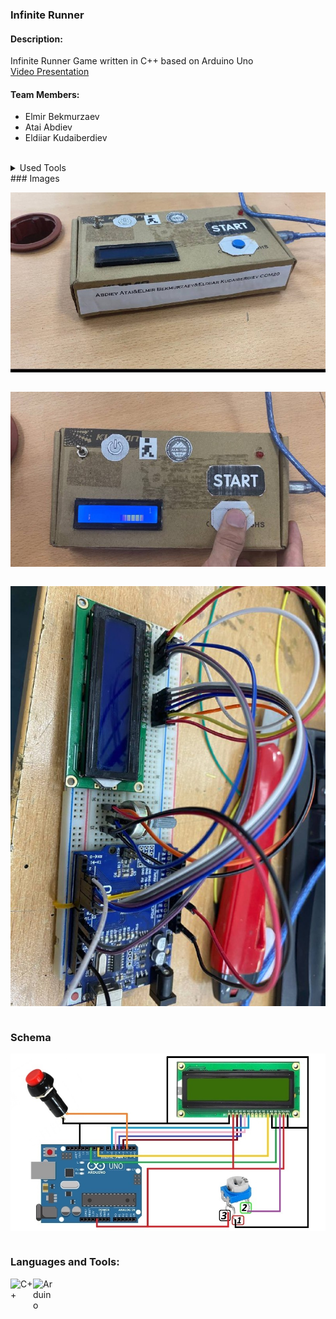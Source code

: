 ###  Infinite Runner

#### Description:
Infinite Runner Game written in C++ based on Arduino Uno
<br>
 [Video Presentation](https://youtu.be/LazD9amXWzA)
#### Team Members: <br>
* Elmir Bekmurzaev 
* Atai Abdiev
* Eldiiar Kudaiberdiev <br>
<br>
<details>
           <summary>Used Tools</summary>
  <p>Arduino Uno</p> 
           <p>Potentiometr</p>
           <p>Wires</p>
           <p>LCD 16x2</p>
           <p>Button</p> 
           <p>Switch</p>
         </details>
### Images

<img align="center" alt="Java " width="550px" src="https://github.com/EB-coder/runner/blob/main/289ee767-1a36-4881-afe2-bb9c38b09150.jpg" /> <br />
<br />

<img align="center" alt="Java " width="550px" src="https://github.com/EB-coder/runner/blob/main/8e5208df-6348-4d30-a0d0-6114e5497aed.jpg" /> <br />
<br />

<img align="center" alt="Java " width="550px" src="https://github.com/EB-coder/runner/blob/main/b956ea84-ce33-48db-a435-7ed67c13f291.jpg" /> <br />
<br />
### Schema

<img align="center" alt="Java " width="550px" src="https://github.com/EB-coder/runner/blob/main/Arduino%20game.jpg" /> <br />
<br />

### Languages and Tools:

<img align="left" alt="C++ " width="36px" src="https://e7.pngegg.com/pngimages/46/626/png-clipart-c-logo-the-c-programming-language-computer-icons-computer-programming-source-code-programming-miscellaneous-template.png" />

<img align="left" alt="Arduino " width="36px" src="https://toppng.com/uploads/preview/arduino-logo-11563227354ny21akychx.png" />



